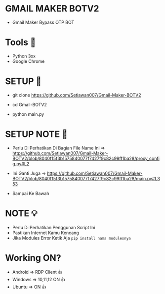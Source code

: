 # GMAIL MAKER BOTV2

- Gmail Maker Bypass OTP BOT

# Tools 🚀

- Python 3xx
- Google Chrome

# SETUP 🎨

- git clone https://github.com/Setiawan007/Gmail-Maker-BOTV2

- cd Gmail-BOTV2

- python main.py

# SETUP NOTE 🤖

- Perlu Di Perhatikan Di Bagian File Name Ini => https://github.com/Setiawan007/Gmail-Maker-BOTV2/blob/8040f15f3b1575840077f7427f9c82c99ff1ba28/proxy_config.py#L2

- Ini Ganti Juga => https://github.com/Setiawan007/Gmail-Maker-BOTV2/blob/8040f15f3b1575840077f7427f9c82c99ff1ba28/main.py#L353

- Sampai Ke Bawah 

# NOTE 💡

- Perlu Di Perhatikan Penggunan Script Ini
-  Pastikan Internet Kamu Kencang
-  Jika Modules Error Ketik Aja `pip install nama modulesnya`

# Working ON?

- Android => RDP Client 👍
- Windows => 10,11,12 ON 👍
- Ubuntu => ON 👍

